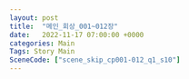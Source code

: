 ```yaml
---
layout: post
title:  "메인_회상_001~012장"
date:   2022-11-17 07:00:00 +0000
categories: Main
Tags: Story Main
SceneCode: ["scene_skip_cp001-012_q1_s10"]
---
```

